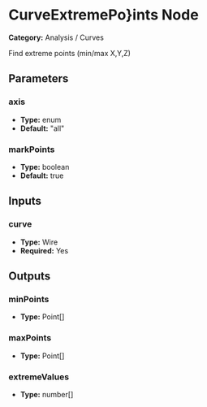 
# CurveExtremePo}ints Node

**Category:** Analysis / Curves

Find extreme points (min/max X,Y,Z)

## Parameters


### axis
- **Type:** enum
- **Default:** "all"





### markPoints
- **Type:** boolean
- **Default:** true





## Inputs


### curve
- **Type:** Wire
- **Required:** Yes



## Outputs


### minPoints
- **Type:** Point[]



### maxPoints
- **Type:** Point[]



### extremeValues
- **Type:** number[]




